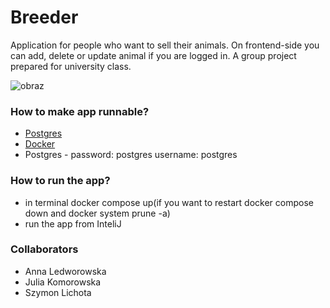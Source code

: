 # Breeder
Application for people who want to sell their animals. On frontend-side you can add, delete or update animal if you are logged in. A group project prepared for university class. 

![obraz](https://github.com/user-attachments/assets/740e2922-bcbf-4354-83be-1b1ea84cb538)

### How to make app runnable?

* [Postgres](https://www.postgresql.org/download/)
* [Docker](https://www.docker.com)
* Postgres - password: postgres username: postgres

### How to run the app?

* in terminal docker compose up(if you want to restart docker compose down and docker system prune -a)
* run the app from InteliJ

### Collaborators

* Anna Ledworowska
* Julia Komorowska
* Szymon Lichota
